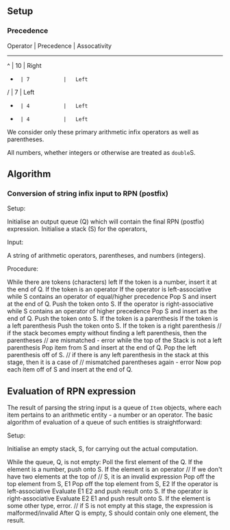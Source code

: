 ## Setup

### Precedence

Operator | Precedence | Assocativity
____________________________________
  ^      | 10          |   Right
  *      | 7           |   Left
  /      | 7           |   Left
  +      | 4           |   Left
  -      | 4           |   Left

We consider only these primary arithmetic infix operators as well as parentheses.

All numbers, whether integers or otherwise are treated as `double`S.


## Algorithm

### Conversion of string infix input to RPN (postfix)

Setup:

Initialise an output queue (Q) which will contain the final RPN (postfix) expression.
Initialise a stack (S) for the operators,

Input:

A string of arithmetic operators, parentheses, and numbers (integers).

Procedure:

While there are tokens (characters) left
  If the token is a number, insert it at the end of Q.
  If the token is an operator
    If the operator is left-associative
      while S contains an operator of equal/higher precedence
        Pop S and insert at the end of Q.
        Push the token onto S.
    If the operator is right-associative
      while S contains an operator of higher precedence
        Pop S and insert as the end of Q.
        Push the token onto S.
  If the token is a parenthesis
    If the token is a left parenthesis
      Push the token onto S.
    If the token is a right parenthesis
      // if the stack becomes empty without finding a left parenthesis, then the parentheses
      // are mismatched - error
      while the top of the Stack is not a left parenthesis
        Pop item from S and insert at the end of Q.
      Pop the left parenthesis off of S.
  // if there is any left parenthesis in the stack at this stage, then it is a case of
  // mismatched parentheses again - error
  Now pop each item off of S and insert at the end of Q.
  
## Evaluation of RPN expression

The result of parsing the string input is a queue of `Item` objects, where each item pertains to an arithmetic entity - a number or an operator.
The basic algorithm of evaluation of a queue of such entities is straightforward:

Setup:

Initialise an empty stack, S, for carrying out the actual computation.

While the queue, Q, is not empty:
  Poll the first element of the Q. 
  If the element is a number, push onto S.
  If the element is an operator
    // If we don't have two elements at the top of
    // S, it is an invalid expression
    Pop off the top element from S, E1
    Pop off the top element from S, E2
    If the operator is left-associative
      Evaluate E1 <operator> E2 and push result onto S.
    If the operator is right-associative
      Evaluate E2 <operator> E1 and push result onto S.
  If the element is some other type, error.
// if S is not empty at this stage, the expression is malformed/invalid
After Q is empty, S should contain only one element, the result.

      
  